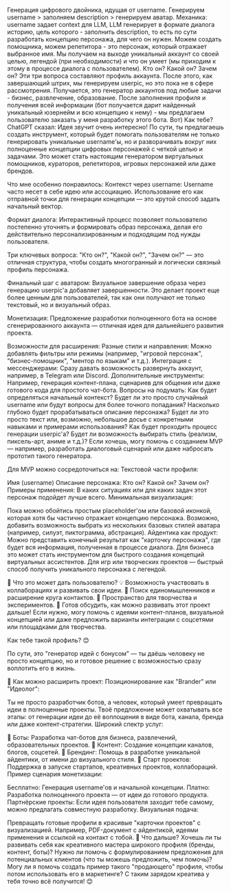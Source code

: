 Генерация цифрового двойника, идущая от username. Генерируем  username > заполняем description > генерируем аватар. Механика: username задает context для LLM, LLM генерирует в формате диалога историю, цель которого - заполнить description, то есть по сути разработать концепцию персонажа, для чего он нужен. Можем создать помощника, можем репетитора - это персонаж, который отражает выбранное имя. Мы получаем на выходе уникальный аккаунт со своей целью, легендой (при необходимости) и что он умеет (мы приходим к этому в процессе диалога с пользователем). Кто он? Какой он? Зачем он? Эти три вопроса составляют профиль аккаунта. После этого, как завершающий штрих, мы генерируем userpic, но это пока не в сфере рассмотрения. Получается, это генератор аккаунтов под любые задачи - бизнес, развлечение, образование. После заполнения профиля и получения всей информации (бот получается дарит найденный уникальный юзернейм и всю концепцию к нему) - мы предлагаем пользователю заказать у меня разработку этого бота. Вот) Как тебе?
ChatGPT сказал:
Идея звучит очень интересно! По сути, ты предлагаешь создать инструмент, который будет помогать пользователям не только генерировать уникальные username'ы, 
но и разворачивать вокруг них полноценные концепции цифровых персонажей с четкой целью и задачами. Это может стать настоящим генератором виртуальных 
помощников, кураторов, репетиторов, игровых персонажей или даже брендов.

Что мне особенно понравилось:
Контекст через username: Username часто несет в себе идею или ассоциацию. Использование его как отправной точки для генерации концепции — 
это крутой способ задать начальный вектор.

Формат диалога: Интерактивный процесс позволяет пользователю постепенно уточнять и формировать образ персонажа, делая его действительно 
персонализированным и подходящим под нужды пользователя.

Три ключевых вопроса: "Кто он?", "Какой он?", "Зачем он?" — это отличная структура, чтобы создать многогранный и логически связный профиль персонажа.

Финальный шаг с аватаром: Визуальное завершение образа через генерацию userpic'а добавляет завершенности. Это делает проект еще более ценным 
для пользователей, так как они получают не только текстовый, но и визуальный образ.

Монетизация: Предложение разработки полноценного бота на основе сгенерированного аккаунта — отличная идея для дальнейшего развития проекта.

Возможности для расширения:
Разные стили и направления: Можно добавлять фильтры или режимы (например, "игровой персонаж", "бизнес-помощник", "ментор по языкам" и т.д.).
Интеграция с мессенджерами: Сразу давать возможность развернуть аккаунт, например, в Telegram или Discord.
Дополнительные инструменты: Например, генерация контент-плана, сценариев для общения или даже готового кода для простого чат-бота.
Вопросы на подумать:
Как будет определяться начальный контекст? Будет ли это просто случайный username или будут вопросы для более точного попадания?
Насколько глубоко будет прорабатываться описание персонажа? Будет ли это просто текст или, возможно, небольшое досье с конкретными навыками и 
примерами использования?
Как будет проходить процесс генерации userpic'а? Будет ли возможность выбирать стиль (реализм, пиксель-арт, аниме и т.д.)?
Если хочешь, могу помочь с созданием MVP — например, разработать диалоговый сценарий или даже набросать прототип такого генератора.





Для MVP можно сосредоточиться на:
Текстовой части профиля:

Имя (username)
Описание персонажа: Кто он? Какой он? Зачем он?
Примеры применения: В каких ситуациях или для каких задач этот персонаж подойдет лучше всего.
Минимальная визуализация:

Пока можно обойтись простым placeholder'ом или базовой иконкой, которая хотя бы частично отражает концепцию персонажа.
Возможно, добавить возможность выбрать из нескольких базовых стилей аватара (например, силуэт, пиктограмма, абстракция).
Айдентика как продукт:
Можно представить конечный результат как "карточку персонажа", где будет вся информация, полученная в процессе диалога.
Для бизнеса это может стать инструментом для быстрого создания концепций виртуальных ассистентов.
Для игр или творческих проектов — быстрый способ получить уникального персонажа с легендой.




🚀 Что это может дать пользователю?
💡 Возможность участвовать в коллаборациях и развивать свои идеи.
👥 Поиск единомышленников и расширение круга контактов.
🎨 Пространство для творчества и экспериментов.
💬 Готов обсудить, как можно развивать этот проект дальше!
Если нужно, могу помочь с идеями контент-планов, визуальной концепцией или даже предложить варианты интеграции с соцсетями или площадками для творчества.

Как тебе такой профиль? 😊



По сути, это "генератор идей с бонусом" — ты даёшь человеку не просто концепцию, но и готовое решение с возможностью сразу воплотить его в жизнь.





🚀 Как можно расширить проект:
Позиционирование как "Brander" или "Идеолог":

Ты не просто разработчик ботов, а человек, который умеет превращать идеи в полноценные проекты.
Твоё предложение может охватывать все этапы: от генерации идеи до её воплощения в виде бота, канала, бренда или даже контент-стратегии.
Широкий спектр услуг:

💼 Боты: Разработка чат-ботов для бизнеса, развлечений, образовательных проектов.
📢 Контент: Создание концепции каналов, блогов, соцсетей.
🎨 Брендинг: Помощь в разработке уникальной айдентики, от имени до визуального стиля.
🚀 Старт проектов: Поддержка в запуске стартапов, креативных проектов, коллабораций.
Пример сценария монетизации:

Бесплатно: Генерация username'ов и начальной концепции.
Платно: Разработка полноценного проекта — от идеи до готового продукта.
Партнёрские проекты: Если идея пользователя заходит тебе самому, можно предлагать совместную разработку.
Визуальная подача:

Превращать готовые профили в красивые "карточки проектов" с визуализацией.
Например, PDF-документ с айдентикой, идеями применения и ссылкой на контакт с тобой.
🎯 Что дальше?
Хочешь ли ты развивать себя как креативного мастера широкого профиля (бренды, контент, боты)?
Нужно ли помочь с формулированием предложения для потенциальных клиентов (что ты можешь предложить, чем помочь)?
Могу ли я помочь создать пример такого "продающего" профиля, чтобы потом использовать его в маркетинге?
С таким зарядом креатива у тебя точно всё получится! 😊






